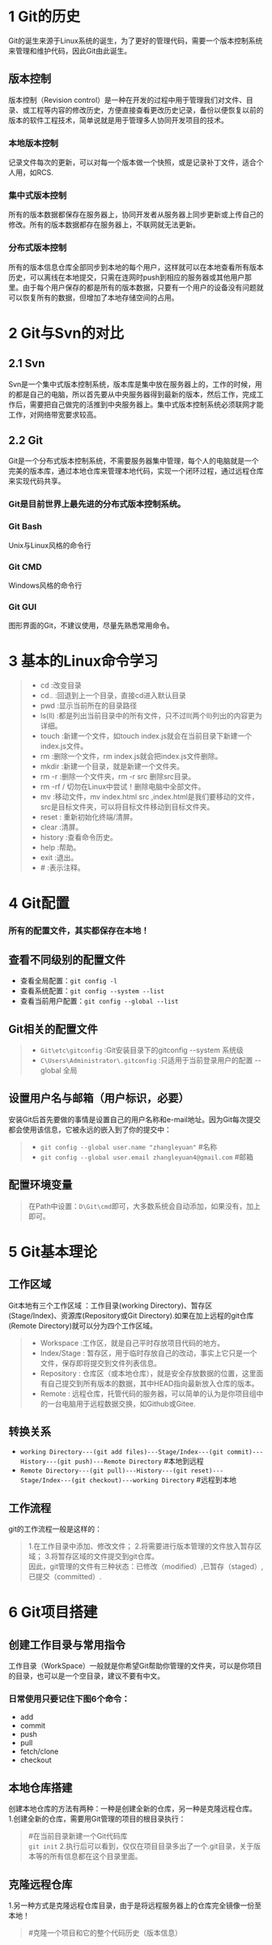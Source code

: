 # 1 Git的历史
Git的诞生来源于Linux系统的诞生，为了更好的管理代码，需要一个版本控制系统来管理和维护代码，因此Git由此诞生。
## 版本控制
版本控制（Revision control）是一种在开发的过程中用于管理我们对文件、目录、或工程等内容的修改历史，方便直接查看更改历史记录，备份以便恢复以前的版本的软件工程技术，简单说就是用于管理多人协同开发项目的技术。  
### 本地版本控制
记录文件每次的更新，可以对每一个版本做一个快照，或是记录补丁文件，适合个人用，如RCS.  
### 集中式版本控制
所有的版本数据都保存在服务器上，协同开发者从服务器上同步更新或上传自己的修改。所有的版本数据都存在服务器上，不联网就无法更新。    
### 分布式版本控制
所有的版本信息仓库全部同步到本地的每个用户，这样就可以在本地查看所有版本历史，可以离线在本地提交，只需在连网时push到相应的服务器或其他用户那里。由于每个用户保存的都是所有的版本数据，只要有一个用户的设备没有问题就可以恢复所有的数据，但增加了本地存储空间的占用。  
# 2 Git与Svn的对比
## 2.1 Svn
Svn是一个集中式版本控制系统，版本库是集中放在服务器上的，工作的时候，用的都是自己的电脑，所以首先要从中央服务器得到最新的版本，然后工作，完成工作后，需要把自己做完的活推到中央服务器上。集中式版本控制系统必须联网才能工作，对网络带宽要求较高。
## 2.2 Git
Git是一个分布式版本控制系统，不需要服务器集中管理，每个人的电脑就是一个完美的版本库，通过本地仓库来管理本地代码，实现一个闭环过程，通过远程仓库来实现代码共享。  
### Git是目前世界上最先进的分布式版本控制系统。  
### Git Bash
Unix与Linux风格的命令行
### Git CMD
Windows风格的命令行
### Git GUI
图形界面的Git，不建议使用，尽量先熟悉常用命令。
# 3 基本的Linux命令学习
> * cd :改变目录  
> * cd.. :回退到上一个目录，直接cd进入默认目录  
> * pwd :显示当前所在的目录路径  
> * ls(ll) :都是列出当前目录中的所有文件，只不过ll(两个ll)列出的内容更为详细。  
> * touch :新建一个文件，如touch index.js就会在当前目录下新建一个index.js文件。  
> * rm :删除一个文件，rm index.js就会把index.js文件删除。  
> * mkdir :新建一个目录，就是新建一个文件夹。  
> * rm -r :删除一个文件夹，rm -r src 删除src目录。  
> * rm -rf / 切勿在Linux中尝试！删除电脑中全部文件。  
> * mv :移动文件，mv index.html src ,index.html是我们要移动的文件，src是目标文件夹，可以将目标文件移动到目标文件夹。  
> * reset : 重新初始化终端/清屏。  
> * clear :清屏。  
> * history :查看命令历史。  
> * help :帮助。  
> * exit :退出。  
> * \# :表示注释。 
# 4 Git配置
### 所有的配置文件，其实都保存在本地！
## 查看不同级别的配置文件
* 查看全局配置：`git config -l`  
* 查看系统配置：`git config --system --list`  
* 查看当前用户配置：`git config --global --list`  
## Git相关的配置文件
> * `Git\etc\gitconfig` :Git安装目录下的gitconfig   --system 系统级  
> * `C\Users\Administrator\.gitconfig` :只适用于当前登录用户的配置  --global 全局  
## 设置用户名与邮箱（用户标识，必要）
安装Git后首先要做的事情是设置自己的用户名称和e-mail地址。因为Git每次提交都会使用该信息，它被永远的嵌入到了你的提交中：
> * `git config --global user.name "zhangleyuan"`  #名称  
> * `git config --global user.email zhangleyuan4@gmail.com`   #邮箱  
## 配置环境变量
> 在Path中设置：`D\Git\cmd`即可，大多数系统会自动添加，如果没有，加上即可。  
# 5 Git基本理论
## 工作区域
Git本地有三个工作区域 ：工作目录(working Directory)、暂存区(Stage/Index)、资源库(Repository或Git Directory).如果在加上远程的git仓库(Remote Directory)就可以分为四个工作区域。  
> * Workspace :工作区，就是自己平时存放项目代码的地方。  
> * Index/Stage : 暂存区，用于临时存放自己的改动，事实上它只是一个文件，保存即将提交到文件列表信息。  
> * Repository : 仓库区（或本地仓库），就是安全存放数据的位置，这里面有自己提交到所有版本的数据，其中HEAD指向最新放入仓库的版本。  
> * Remote : 远程仓库，托管代码的服务器，可以简单的认为是你项目组中的一台电脑用于远程数据交换，如Github或Gitee.  
## 转换关系
* `working Directory---(git add files)---Stage/Index---(git commit)---History---(git push)---Remote Directory`  #本地到远程  
* `Remote Directory---(git pull)---History---(git reset)---Stage/Index---(git checkout)---working Directory`  #远程到本地  
## 工作流程
git的工作流程一般是这样的：  
> 1.在工作目录中添加、修改文件；
> 2.将需要进行版本管理的文件放入暂存区域；
> 3.将暂存区域的文件提交到git仓库。  
因此，git管理的文件有三种状态：已修改（modified）,已暂存（staged）,已提交（committed）.  
# 6 Git项目搭建
## 创建工作目录与常用指令
工作目录（WorkSpace）一般就是你希望Git帮助你管理的文件夹，可以是你项目的目录，也可以是一个空目录，建议不要有中文。
### 日常使用只要记住下图6个命令：
* add
* commit
* push
* pull
* fetch/clone
* checkout  
## 本地仓库搭建
创建本地仓库的方法有两种：一种是创建全新的仓库，另一种是克隆远程仓库。  
1.创建全新的仓库，需要用Git管理的项目的根目录执行：  
> #在当前目录新建一个Git代码库  
> `git init`
2.执行后可以看到，仅仅在项目目录多出了一个.git目录，关于版本等的所有信息都在这个目录里面。  
## 克隆远程仓库
1.另一种方式是克隆远程仓库目录，由于是将远程服务器上的仓库完全镜像一份至本地！  
> #克隆一个项目和它的整个代码历史（版本信息）  
> 
